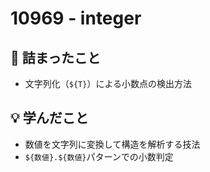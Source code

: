 # 10969 - integer

## 🤔 詰まったこと

- 文字列化（`${T}`）による小数点の検出方法

## 💡 学んだこと

- 数値を文字列に変換して構造を解析する技法
- `${数値}.${数値}`パターンでの小数判定
